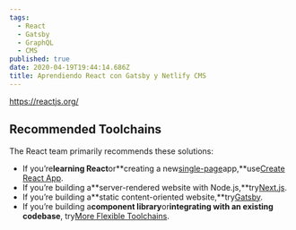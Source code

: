 ```yaml
---
tags:
  - React
  - Gatsby
  - GraphQL
  - CMS
published: true
date: 2020-04-19T19:44:14.686Z
title: Aprendiendo React con Gatsby y Netlify CMS
---
```

<https://reactjs.org/>

## Recommended Toolchains

The React team primarily recommends these solutions:

* If you’re**learning React**or**creating a new[single-page](https://reactjs.org/docs/glossary.html#single-page-application)app,**use[Create React App](https://reactjs.org/docs/create-a-new-react-app.html#create-react-app).
* If you’re building a**server-rendered website with Node.js,**try[Next.js](https://reactjs.org/docs/create-a-new-react-app.html#nextjs).
* If you’re building a**static content-oriented website,**try[Gatsby](https://reactjs.org/docs/create-a-new-react-app.html#gatsby).
* If you’re building a**component library**or**integrating with an existing codebase**, try[More Flexible Toolchains](https://reactjs.org/docs/create-a-new-react-app.html#more-flexible-toolchains).
